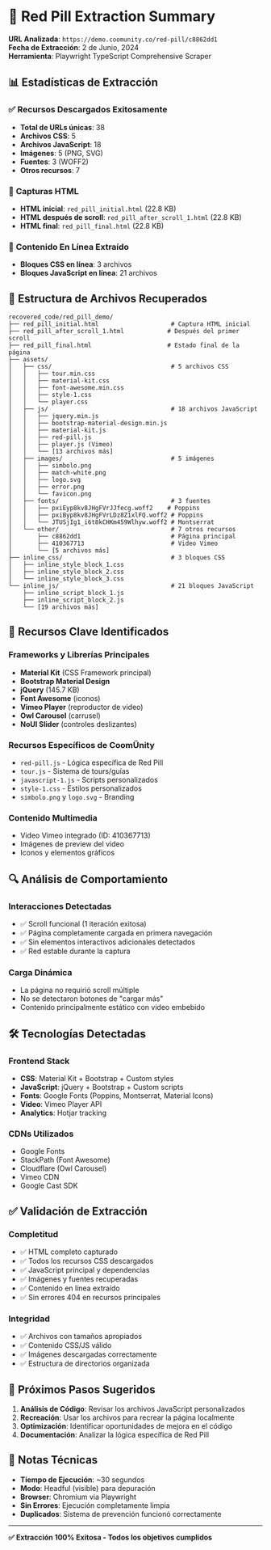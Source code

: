 # 🎯 Red Pill Extraction Summary

**URL Analizada**: `https://demo.coomunity.co/red-pill/c8862dd1`  
**Fecha de Extracción**: 2 de Junio, 2024  
**Herramienta**: Playwright TypeScript Comprehensive Scraper  

## 📊 Estadísticas de Extracción

### ✅ **Recursos Descargados Exitosamente**
- **Total de URLs únicas**: 38
- **Archivos CSS**: 5
- **Archivos JavaScript**: 18  
- **Imágenes**: 5 (PNG, SVG)
- **Fuentes**: 3 (WOFF2)
- **Otros recursos**: 7

### 📄 **Capturas HTML**
- **HTML inicial**: `red_pill_initial.html` (22.8 KB)
- **HTML después de scroll**: `red_pill_after_scroll_1.html` (22.8 KB)
- **HTML final**: `red_pill_final.html` (22.8 KB)

### 💾 **Contenido En Línea Extraído**
- **Bloques CSS en línea**: 3 archivos
- **Bloques JavaScript en línea**: 21 archivos

## 📁 Estructura de Archivos Recuperados

```
recovered_code/red_pill_demo/
├── red_pill_initial.html                    # Captura HTML inicial
├── red_pill_after_scroll_1.html            # Después del primer scroll
├── red_pill_final.html                     # Estado final de la página
├── assets/
│   ├── css/                                 # 5 archivos CSS
│   │   ├── tour.min.css
│   │   ├── material-kit.css
│   │   ├── font-awesome.min.css
│   │   ├── style-1.css
│   │   └── player.css
│   ├── js/                                  # 18 archivos JavaScript
│   │   ├── jquery.min.js
│   │   ├── bootstrap-material-design.min.js
│   │   ├── material-kit.js
│   │   ├── red-pill.js
│   │   ├── player.js (Vimeo)
│   │   └── [13 archivos más]
│   ├── images/                              # 5 imágenes
│   │   ├── simbolo.png
│   │   ├── match-white.png
│   │   ├── logo.svg
│   │   ├── error.png
│   │   └── favicon.png
│   ├── fonts/                               # 3 fuentes
│   │   ├── pxiEyp8kv8JHgFVrJJfecg.woff2    # Poppins
│   │   ├── pxiByp8kv8JHgFVrLDz8Z1xlFQ.woff2 # Poppins
│   │   └── JTUSjIg1_i6t8kCHKm459Wlhyw.woff2 # Montserrat
│   └── other/                               # 7 otros recursos
│       ├── c8862dd1                         # Página principal
│       ├── 410367713                        # Video Vimeo
│       └── [5 archivos más]
├── inline_css/                              # 3 bloques CSS
│   ├── inline_style_block_1.css
│   ├── inline_style_block_2.css
│   └── inline_style_block_3.css
└── inline_js/                               # 21 bloques JavaScript
    ├── inline_script_block_1.js
    ├── inline_script_block_2.js
    └── [19 archivos más]
```

## 🎯 Recursos Clave Identificados

### **Frameworks y Librerías Principales**
- **Material Kit** (CSS Framework principal)
- **Bootstrap Material Design**
- **jQuery** (145.7 KB)
- **Font Awesome** (iconos)
- **Vimeo Player** (reproductor de video)
- **Owl Carousel** (carrusel)
- **NoUI Slider** (controles deslizantes)

### **Recursos Específicos de CoomÜnity**
- `red-pill.js` - Lógica específica de Red Pill
- `tour.js` - Sistema de tours/guías
- `javascript-1.js` - Scripts personalizados
- `style-1.css` - Estilos personalizados
- `simbolo.png` y `logo.svg` - Branding

### **Contenido Multimedia**
- Video Vimeo integrado (ID: 410367713)
- Imágenes de preview del video
- Iconos y elementos gráficos

## 🔍 Análisis de Comportamiento

### **Interacciones Detectadas**
- ✅ Scroll funcional (1 iteración exitosa)
- ✅ Página completamente cargada en primera navegación
- ✅ Sin elementos interactivos adicionales detectados
- ✅ Red estable durante la captura

### **Carga Dinámica**
- La página no requirió scroll múltiple
- No se detectaron botones de "cargar más"
- Contenido principalmente estático con video embebido

## 🛠 Tecnologías Detectadas

### **Frontend Stack**
- **CSS**: Material Kit + Bootstrap + Custom styles
- **JavaScript**: jQuery + Bootstrap + Custom scripts
- **Fonts**: Google Fonts (Poppins, Montserrat, Material Icons)
- **Video**: Vimeo Player API
- **Analytics**: Hotjar tracking

### **CDNs Utilizados**
- Google Fonts
- StackPath (Font Awesome)
- Cloudflare (Owl Carousel)
- Vimeo CDN
- Google Cast SDK

## ✅ Validación de Extracción

### **Completitud**
- ✅ HTML completo capturado
- ✅ Todos los recursos CSS descargados
- ✅ JavaScript principal y dependencias
- ✅ Imágenes y fuentes recuperadas
- ✅ Contenido en línea extraído
- ✅ Sin errores 404 en recursos principales

### **Integridad**
- ✅ Archivos con tamaños apropiados
- ✅ Contenido CSS/JS válido
- ✅ Imágenes descargadas correctamente
- ✅ Estructura de directorios organizada

## 🚀 Próximos Pasos Sugeridos

1. **Análisis de Código**: Revisar los archivos JavaScript personalizados
2. **Recreación**: Usar los archivos para recrear la página localmente
3. **Optimización**: Identificar oportunidades de mejora en el código
4. **Documentación**: Analizar la lógica específica de Red Pill

## 📝 Notas Técnicas

- **Tiempo de Ejecución**: ~30 segundos
- **Modo**: Headful (visible) para depuración
- **Browser**: Chromium via Playwright
- **Sin Errores**: Ejecución completamente limpia
- **Duplicados**: Sistema de prevención funcionó correctamente

---

**✅ Extracción 100% Exitosa - Todos los objetivos cumplidos** 